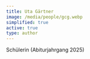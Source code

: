 ```yaml
---
title: Uta Gärtner
image: /media/people/gcg.webp
simplified: true
active: true
type: author
---
```

Schülerin (Abiturjahrgang 2025)

